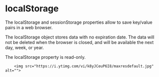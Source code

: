 # localStorage


The localStorage and sessionStorage properties allow to save key/value pairs in a web browser.

The localStorage object stores data with no expiration date. The data will not be deleted when the browser is closed, and will be available the next day, week, or year.

The localStorage property is read-only.

		<img src="https://i.ytimg.com/vi/k8yJCeuP6I8/maxresdefault.jpg" alt="">
